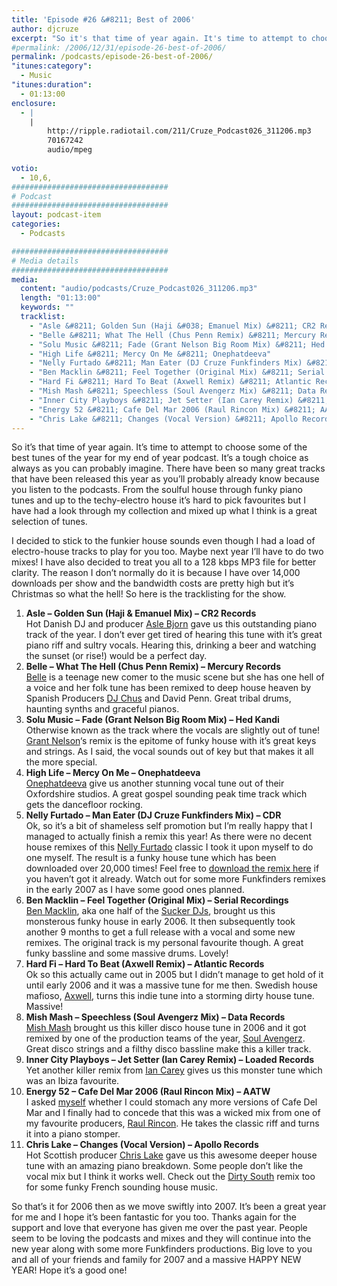 ```yaml
---
title: 'Episode #26 &#8211; Best of 2006'
author: djcruze
excerpt: "So it's that time of year again. It's time to attempt to choose some of the best tunes of the year for my end of year podcast. It's a tough choice as always as you can probably imagine. There have been so many great tracks that have been released this year as you'll probably already know because you listen to the podcasts. From the soulful house through funky piano tunes and up to the techy-electro house it's hard to pick favourites but I have had a look through my collection and mixed up what I think is a great selection of tunes."
#permalink: /2006/12/31/episode-26-best-of-2006/
permalink: /podcasts/episode-26-best-of-2006/
"itunes:category":
  - Music
"itunes:duration":
  - 01:13:00
enclosure:
  - |
    |
        http://ripple.radiotail.com/211/Cruze_Podcast026_311206.mp3
        70167242
        audio/mpeg
        
votio:
  - 10,6,
###################################
# Podcast
###################################
layout: podcast-item
categories:
  - Podcasts

###################################
# Media details
###################################
media:
  content: "audio/podcasts/Cruze_Podcast026_311206.mp3"
  length: "01:13:00"
  keywords: ""
  tracklist:
    - "Asle &#8211; Golden Sun (Haji &#038; Emanuel Mix) &#8211; CR2 Records"
    - "Belle &#8211; What The Hell (Chus Penn Remix) &#8211; Mercury Records"
    - "Solu Music &#8211; Fade (Grant Nelson Big Room Mix) &#8211; Hed Kandi"
    - "High Life &#8211; Mercy On Me &#8211; Onephatdeeva"
    - "Nelly Furtado &#8211; Man Eater (DJ Cruze Funkfinders Mix) &#8211; CDR"
    - "Ben Macklin &#8211; Feel Together (Original Mix) &#8211; Serial Recordings"
    - "Hard Fi &#8211; Hard To Beat (Axwell Remix) &#8211; Atlantic Records"
    - "Mish Mash &#8211; Speechless (Soul Avengerz Mix) &#8211; Data Records"
    - "Inner City Playboys &#8211; Jet Setter (Ian Carey Remix) &#8211; Loaded Records"
    - "Energy 52 &#8211; Cafe Del Mar 2006 (Raul Rincon Mix) &#8211; AATW"
    - "Chris Lake &#8211; Changes (Vocal Version) &#8211; Apollo Records"
---
```


So it&#8217;s that time of year again. It&#8217;s time to attempt to choose some of the best tunes of the year for my end of year podcast. It&#8217;s a tough choice as always as you can probably imagine. There have been so many great tracks that have been released this year as you&#8217;ll probably already know because you listen to the podcasts. From the soulful house through funky piano tunes and up to the techy-electro house it&#8217;s hard to pick favourites but I have had a look through my collection and mixed up what I think is a great selection of tunes.

I decided to stick to the funkier house sounds even though I had a load of electro-house tracks to play for you too. Maybe next year I&#8217;ll have to do two mixes! I have also decided to treat you all to a 128 kbps MP3 file for better clarity. The reason I don&#8217;t normally do it is because I have over 14,000 downloads per show and the bandwidth costs are pretty high but it&#8217;s Christmas so what the hell! So here is the tracklisting for the show.

  1. **Asle &#8211; Golden Sun (Haji &#038; Emanuel Mix) &#8211; CR2 Records**  
    Hot Danish DJ and producer [Asle Bjorn][1] gave us this outstanding piano track of the year. I don&#8217;t ever get tired of hearing this tune with it&#8217;s great piano riff and sultry vocals. Hearing this, drinking a beer and watching the sunset (or rise!) would be a perfect day.
  2. **Belle &#8211; What The Hell (Chus Penn Remix) &#8211; Mercury Records**  
    [Belle][2] is a teenage new comer to the music scene but she has one hell of a voice and her folk tune has been remixed to deep house heaven by Spanish Producers [DJ Chus][3] and David Penn. Great tribal drums, haunting synths and graceful pianos.
  3. **Solu Music &#8211; Fade (Grant Nelson Big Room Mix) &#8211; Hed Kandi**  
    Otherwise known as the track where the vocals are slightly out of tune! [Grant Nelson][4]&#8216;s remix is the epitome of funky house with it&#8217;s great keys and strings. As I said, the vocal sounds out of key but that makes it all the more special.
  4. **High Life &#8211; Mercy On Me &#8211; Onephatdeeva**  
    [Onephatdeeva][5] give us another stunning vocal tune out of their Oxfordshire studios. A great gospel sounding peak time track which gets the dancefloor rocking.
  5. **Nelly Furtado &#8211; Man Eater (DJ Cruze Funkfinders Mix) &#8211; CDR**  
    Ok, so it&#8217;s a bit of shameless self promotion but I&#8217;m really happy that I managed to actually finish a remix this year! As there were no decent house remixes of this [Nelly Furtado][6] classic I took it upon myself to do one myself. The result is a funky house tune which has been downloaded over 20,000 times! Feel free to [download the remix here][7] if you haven&#8217;t got it already. Watch out for some more Funkfinders remixes in the early 2007 as I have some good ones planned.
  6. **Ben Macklin &#8211; Feel Together (Original Mix) &#8211; Serial Recordings**  
    [Ben Macklin][8], aka one half of the [Sucker DJs][9], brought us this monsterous funky house in early 2006. It then subsequently took another 9 months to get a full release with a vocal and some new remixes. The original track is my personal favourite though. A great funky bassline and some massive drums. Lovely!
  7. **Hard Fi &#8211; Hard To Beat (Axwell Remix) &#8211; Atlantic Records**  
    Ok so this actually came out in 2005 but I didn&#8217;t manage to get hold of it until early 2006 and it was a massive tune for me then. Swedish house mafioso, [Axwell][10], turns this indie tune into a storming dirty house tune. Massive!
  8. **Mish Mash &#8211; Speechless (Soul Avengerz Mix) &#8211; Data Records**  
    [Mish Mash][11] brought us this killer disco house tune in 2006 and it got remixed by one of the production teams of the year, [Soul Avengerz][12]. Great disco strings and a filthy disco bassline make this a killer track.
  9. **Inner City Playboys &#8211; Jet Setter (Ian Carey Remix) &#8211; Loaded Records**  
    Yet another killer remix from [Ian Carey][13] gives us this monster tune which was an Ibiza favourite.
 10. **Energy 52 &#8211; Cafe Del Mar 2006 (Raul Rincon Mix) &#8211; AATW**  
    I asked [myself][14] whether I could stomach any more versions of Cafe Del Mar and I finally had to concede that this was a wicked mix from one of my favourite producers, [Raul Rincon][15]. He takes the classic riff and turns it into a piano stomper.
 11. **Chris Lake &#8211; Changes (Vocal Version) &#8211; Apollo Records**  
    Hot Scottish producer [Chris Lake][16] gave us this awesome deeper house tune with an amazing piano breakdown. Some people don&#8217;t like the vocal mix but I think it works well. Check out the [Dirty South][17] remix too for some funky French sounding house music.

So that&#8217;s it for 2006 then as we move swiftly into 2007. It&#8217;s been a great year for me and I hope it&#8217;s been fantastic for you too. Thanks again for the support and love that everyone has given me over the past year. People seem to be loving the podcasts and mixes and they will continue into the new year along with some more Funkfinders productions. Big love to you and all of your friends and family for 2007 and a massive HAPPY NEW YEAR! Hope it&#8217;s a good one!

 [1]: http://www.asle.net/
 [2]: http://www.bellemusic.net/
 [3]: http://www.djchus.com/
 [4]: http://www.grantnelson.co.uk/
 [5]: http://www.onephatdeeva.com/
 [6]: http://www.nellyfurtado.com/
 [7]: http://www.djcruze.co.uk/cms/2006/06/09/nelly-furtado-man-eater-dj-cruze-funkfinders-remix-part-ii/
 [8]: http://www.myspace.com/benmacklin
 [9]: http://www.myspace.com/suckerdjs
 [10]: http://www.axwell.co.uk/
 [11]: http://www.mishmashmusic.co.uk/
 [12]: http://www.soulavengerz.com/
 [13]: http://www.ian45carey.com/
 [14]: http://www.djcruze.co.uk/cms/2006/09/25/energy-52-cafe-del-mar-2006/
 [15]: http://www.raulrincon.org/
 [16]: http://www.chris-lake.com/
 [17]: http://www.dirtysouth.com.au/